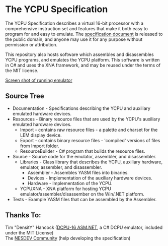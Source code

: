 The YCPU Specification
====

The YCPU Specification describes a virtual 16-bit processor with a comprehensive instruction set and features that make it both easy to program for and easy to emulate. The [specification document](https://github.com/ZaneDubya/YCPU/blob/master/Documentation/ycpu.txt "YCPU Specification Document") is released to the public domain, and anyone may use it for any purpose without permission or attribution.

This repository also hosts software which assembles and disassembles YCPU programs, and emulates the YCPU platform. This software is written in C# and uses the XNA framework, and may be reused under the terms of the MIT license.

[Screen shot of running emulator](https://cloud.githubusercontent.com/assets/7041719/10925570/e8225910-8254-11e5-8e47-71cb18d6be40.png)

Source Tree
----
- Documentation - Specifications describing the YCPU and auxiliary emulated hardware devices.
- Resources - Binary resource files that are used by the YCPU's auxiliary emulated hardware devices.
  - Import - contains raw resource files - a palette and charset for the LEM display device.
  - Export - contains binary resource files - 'compiled' versions of files from Import folder.
  - ResourceBuilder - C# program that builds the resource files.
- Source - Source code for the emulator, assembler, and disassembler.
  - Libraries - Class library that describes the YCPU, auxiliary hardware, emulator, assembler, and disassembler.
    - Assembler - Assembles YASM files into binaries.  
    - Devices - Implementation of the auxiliary hardware devices. 
    - Hardware - Implementation of the YCPU.  
  - YCPUXNA - XNA platform for hosting YCPU emulator/assembler/disassember on the Win/.NET platform.  
- Tests - Example YASM files that can be assembled by the Assembler.

Thanks To:
----
Tim "DensitY" Hancock ([DCPU-16 ASM.NET](https://github.com/densitynz/DCPU-16-ASM.NET), a C# DCPU emulator, included under the MIT License)  
The [NESDEV Community](http://www.nesdev.com) (help developing the specification)
